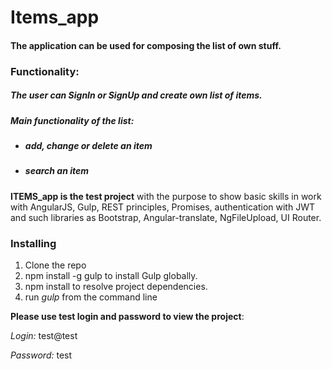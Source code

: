 # Items_app

#### The application can be used for composing the list of own stuff.

### Functionality:
##### The user can SignIn or SignUp and create own list of items. 
##### Main functionality of the list:
* ##### add, change or delete an item
* ##### search an item

**ITEMS_app is the test project** with the purpose to show basic skills in work with AngularJS, Gulp, REST principles, Promises, authentication with JWT and such libraries as Bootstrap, Angular-translate, NgFileUpload, UI Router.

### Installing
1. Clone the repo
2. npm install -g gulp to install Gulp globally.
3. npm install to resolve project dependencies.
4. run *gulp* from the command line

**Please use test login and password to view the project**:

*Login:* test@test

*Password:* test



